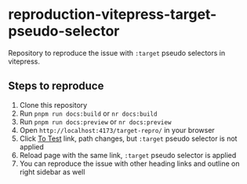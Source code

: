 # reproduction-vitepress-target-pseudo-selector

Repository to reproduce the issue with `:target` pseudo selectors in vitepress.

## Steps to reproduce

1. Clone this repository
2. Run `pnpm run docs:build` or `nr docs:build`
3. Run `pnpm run docs:preview` or `nr docs:preview`
4. Open `http://localhost:4173/target-repro/` in your browser
5. Click [To Test](http://localhost:4173/target-repro.html#test) link, path changes, but `:target` pseudo selector is not applied
6. Reload page with the same link, `:target` pseudo selector is applied
7. You can reproduce the issue with other heading links and outline on right sidebar as well
